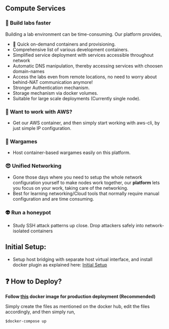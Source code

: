 ## Compute Services

### 🚀 Build labs faster

Building a lab environment can be time-consuming.  Our platform provides,


- 🐎 Quick on-demand containers and provisioning.
- Comprehensive list of various development containers.
- Simplified service deployment with services accessible throughout network
- Automatic DNS manipulation, thereby accessing services with choosen domain-names
- Access the labs even from remote locations, no need to worry about behind-NAT communication anymore!
- Stronger Authentication mechanism.
- Storage mechanism via docker volumes.
- Suitable for large scale deployments (Currently single node).

### 🎃 Want to work with AWS?
- Get our AWS container, and then simply start working with aws-cli, by just simple IP configuration.

### 🏹 Wargames
- Host container-based wargames easily on this platform.

### 😎 Unified Networking
- Gone those days where you need to setup the whole network configuration yourself to make nodes work together, our **platform** lets you focus on your work, taking care of the networking.
- Best for learning networking/Cloud tools that normally require manual configuration and are time consuming.

### 👽 Run a honeypot
- Study SSH attack patterns up close. Drop attackers safely into network-isolated containers
## Initial Setup:
- Setup host bridging with separate host virtual interface, and install docker plugin as explained here: [Initial Setup](https://github.com/VaradBelwalkar/Compute-Services/blob/master/configure/setup.md)

## ❓ How to Deploy?
**Follow [this](https://hub.docker.com/r/varadbelwalkar/golang_server) docker image for production deployment (Recommended)**

Simply create the files as mentioned on the docker hub, edit the files accordingly, and then simply run,
```
$docker-compose up
```



